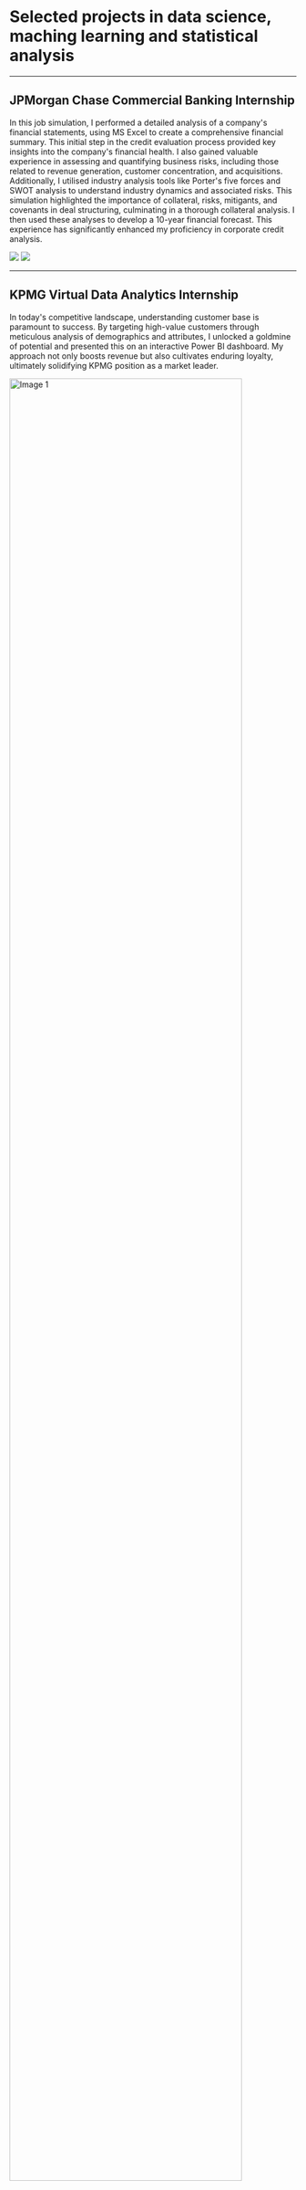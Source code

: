 # Selected projects in data science, maching learning and statistical analysis
---
## JPMorgan Chase Commercial Banking Internship
In this job simulation, I performed a detailed analysis of a company's financial statements, using MS Excel to create a comprehensive financial summary. This initial step in the credit evaluation process provided key insights into the company's financial health. I also gained valuable experience in assessing and quantifying business risks, including those related to revenue generation, customer concentration, and acquisitions. Additionally, I utilised industry analysis tools like Porter's five forces and SWOT analysis to understand industry dynamics and associated risks. This simulation highlighted the importance of collateral, risks, mitigants, and covenants in deal structuring, culminating in a thorough collateral analysis. I then used these analyses to develop a 10-year financial forecast. This experience has significantly enhanced my proficiency in corporate credit analysis.

[![](https://img.shields.io/badge/Excel-white?logo=Excel)](#) [![](https://img.shields.io/badge/PowerPoint-white?logo=PowerPoint)](#)

---
## KPMG Virtual Data Analytics Internship 
In today's competitive landscape, understanding customer base is paramount to success. By targeting high-value customers through meticulous analysis of demographics and attributes, I unlocked a goldmine of potential and presented this on an interactive Power BI dashboard. My approach not only boosts revenue but also cultivates enduring loyalty, ultimately solidifying KPMG position as a market leader. 

<img src="assets/img/Screenshot 2023-09-09 at 20.36.08.png?raw=true" alt="Image 1" style="width: 90%; height: auto;">

<a href="https://github.com/toobakhullat21/KPMG_virtual_internship">View code on GitHub</a>

[![](https://img.shields.io/badge/Python-white?logo=Python)](#) [![](https://img.shields.io/badge/Jupyter-white?logo=Jupyter)](#) [![](https://img.shields.io/badge/Anaconda-white?logo=Anaconda)](#) [![](https://img.shields.io/badge/PowerBI-white?logo=PowerBI)](#) [![](https://img.shields.io/badge/Excel-white?logo=Excel)](#)

---
## Currency Exchange System
In this project, I fetched latest exhange rates using REST APIs and stored them in a PostgreSQL database, hosted on AWS RDB. On this, I provided a service that converts an amount from source currency to target currency. Additionally, I added a caching layer to improve performance for when the database encounters heavy traffic.

 <a href="https://github.com/toobakhullat21/currency_exchange">View code on GitHub</a>

[![](https://img.shields.io/badge/Python-white?logo=Python)](#) [![](https://img.shields.io/badge/GitHub-black?logo=GitHub)](#) [![](https://img.shields.io/badge/PostgreSQL-white?logo=PostgreSQL)](#) [![](https://img.shields.io/badge/AWS-white?logo=AWS)](#)

---

## Predicting thoracic disorders from chest X-ray images
Clinical diagnosis still remains challenging to this day. Human error can hinder clinical interpretations due to fatigue, reader inexperience etc. In this project, I built a deep learning classifier using PyTorch to fine-tune a VGG-19 model assisting radiologists in making accurate decisions.

<img src="assets/img/Screenshot 2023-07-14 at 17.01.01.png?raw=true" alt="Image 1" style="width: 90%; height: auto;">
<img src="assets/img/Screenshot 2023-07-14 at 17.01.22.png?raw=true" alt="Image 2" style="width: 90%; height: auto;">

[![](https://img.shields.io/badge/Python-white?logo=Python)](#) [![](https://img.shields.io/badge/Jupyter-white?logo=Jupyter)](#) [![](https://img.shields.io/badge/PyTorch-white?logo=pytorch)](#) [![](https://img.shields.io/badge/HPC-white?logo=HPC)](#) [![](https://img.shields.io/badge/Anaconda-white?logo=Anaconda)](#) [![](https://img.shields.io/badge/Bash-white?logo=Bash)](#)

---
## Data Visualisation Dashboards
In these projects, I used Shiny to develop and deploy interactive dashboards containing graphical interpretations of complex data.

 <a href="https://microsimulationvalidationdashboard.shinyapps.io/AZMortalityValidations/">View Dashboard 1</a>
 
 <a href="https://microsimulationvalidationdashboard.shinyapps.io/azmm/">View Dashboard 2</a>
 
 <a href="https://microsimulationvalidationdashboard.shinyapps.io/visualisations/">View Dashboard 3</a>

[![](https://img.shields.io/badge/R-blue?logo=R)](#) 

---
## Identifying the health impacts of the COVID-19 pandemic
In 2020, COVID-19 was the leading cause of death in England and Wales, accounting for 12.1% of all deaths. In this project using the UK BioBank data, I identified participants who have been diagnosed with COVID-19 and explored post-infection hospitalisation and death records summarizing the most common diagnosis. I then compared changes in the weighting of these diagnosis and changes in risk factors before and after the outbreak using a sparse PLS-DA model.

[![](https://img.shields.io/badge/R-blue?logo=R)](#) [![](https://img.shields.io/badge/GitHub-black?logo=GitHub)](#) [![](https://img.shields.io/badge/Excel-white?logo=Excel)](#) [![](https://img.shields.io/badge/Bash-white?logo=Bash)](#)

---
## Clinical and genetic predictors of breast cancer survival
My motivation behind this project was to identify the best way to detect and treat breast cancer, in order to improve the quality of life of breast cancer patients. Utilising Kaplan Meier to estimate survival following diagnosis, identifying the most important clinical prognostic indicators using cox regression and answering the critical questions such as "Is type of treatment associated with breast cancer survival" using multiple cox regression model, chi-squared test, global schoenfeld test to satisfy the proportional hazards assumption.

<img src="assets/img/Picture 1.png?raw=true" alt="Image 1" style="width: 90%; height: auto;">

[![](https://img.shields.io/badge/R-blue?logo=R)](#)

---

## Identifying subtypes of early and late onset asthma & the corresponding characteristics
8 million people in the UK have asthma with age playing an important role in asthma onset. In this project, I identified the risk factors and comorbidity characteristics of early and late onset of asthma as well as distinguishable asthma subtypes using LASSO, K-prototype clustering (with PCA) and random forest for sensitivity analysis. 

[![](https://img.shields.io/badge/R-blue?logo=R)](#) [![](https://img.shields.io/badge/Bash-white?logo=Bash)](#)

---

## Skills-based projects
A selection of smaller projects demonstrating specific data science and ML skills.

### 1. Data Simulation
A team project involving simulation of data for a cross-regional case-control study of disease X among men

<a href="https://github.com/Jelive791/CDM-Data-Simulation/blob/main/name_and_city_simulation/name_n_city_simulation.py">View code on GitHub</a>

<img src="assets/img/Screenshot 2023-07-15 at 16.31.35.png?raw=true" alt="Image 1" style="width: 90%; height: auto;">

[![](https://img.shields.io/badge/Python-white?logo=Python)](#) [![](https://img.shields.io/badge/GitHub-black?logo=GitHub)](#) [![](https://img.shields.io/badge/R-blue?logo=R)](#) 

### 2. Epidemiology and Lifestyle Determinants of High Blood Pressure in the USA
High blood pressure is a major issue in the USA. Nearly 50% of adults have hypertension. This project uses linear regression and t-tests to establish relationships between certain factors and hypertension, allowing epidemiologists to provide advice on possible ways to mitigate the issue. 

<img src="assets/img/Screenshot 2023-07-15 at 17.44.10.png?raw=true" alt="Image 1" style="width: 90%; height: auto;">

[![](https://img.shields.io/badge/R-blue?logo=R)](#) 


